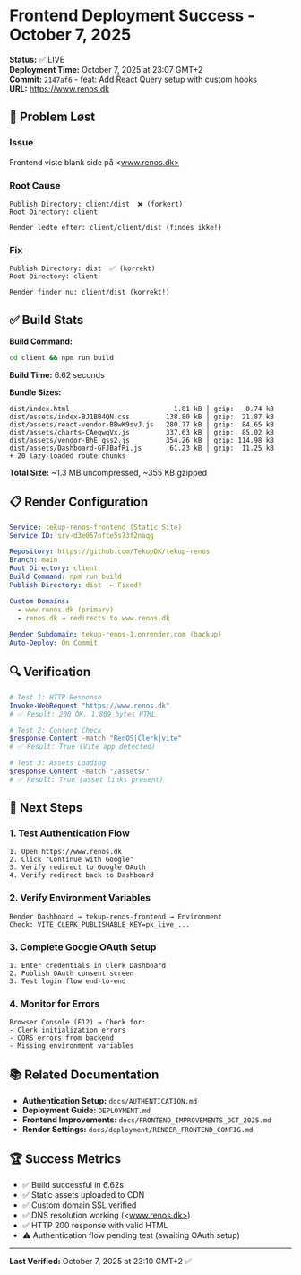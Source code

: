 ﻿# Frontend Deployment Success - October 7, 2025

**Status:** ✅ LIVE  
**Deployment Time:** October 7, 2025 at 23:07 GMT+2  
**Commit:** `2147af6` - feat: Add React Query setup with custom hooks  
**URL:** <https://www.renos.dk>

## 🎯 Problem Løst

### Issue

Frontend viste blank side på <www.renos.dk>

### Root Cause

```
Publish Directory: client/dist  ❌ (forkert)
Root Directory: client

Render ledte efter: client/client/dist (findes ikke!)
```

### Fix

```
Publish Directory: dist  ✅ (korrekt)
Root Directory: client

Render finder nu: client/dist (korrekt!)
```

## ✅ Build Stats

**Build Command:**
```bash
cd client && npm run build
```

**Build Time:** 6.62 seconds

**Bundle Sizes:**
```
dist/index.html                          1.81 kB │ gzip:   0.74 kB
dist/assets/index-BJ1BB4QN.css         138.80 kB │ gzip:  21.87 kB
dist/assets/react-vendor-BBwK9svJ.js   280.77 kB │ gzip:  84.65 kB
dist/assets/charts-CAeqwqVx.js         337.63 kB │ gzip:  85.02 kB
dist/assets/vendor-BhE_qss2.js         354.26 kB │ gzip: 114.98 kB
dist/assets/Dashboard-GFJBafRi.js       61.23 kB │ gzip:  11.25 kB
+ 20 lazy-loaded route chunks
```

**Total Size:** ~1.3 MB uncompressed, ~355 KB gzipped

## 📋 Render Configuration

```yaml
Service: tekup-renos-frontend (Static Site)
Service ID: srv-d3e057nfte5s73f2naqg

Repository: https://github.com/TekupDK/tekup-renos
Branch: main
Root Directory: client
Build Command: npm run build
Publish Directory: dist  ← Fixed!

Custom Domains:
  - www.renos.dk (primary)
  - renos.dk → redirects to www.renos.dk
  
Render Subdomain: tekup-renos-1.onrender.com (backup)
Auto-Deploy: On Commit
```

## 🔍 Verification

```powershell
# Test 1: HTTP Response
Invoke-WebRequest "https://www.renos.dk"
# ✅ Result: 200 OK, 1,809 bytes HTML

# Test 2: Content Check
$response.Content -match "RenOS|Clerk|vite"
# ✅ Result: True (Vite app detected)

# Test 3: Assets Loading
$response.Content -match "/assets/"
# ✅ Result: True (asset links present)
```

## 🎯 Next Steps

### 1. Test Authentication Flow

```
1. Open https://www.renos.dk
2. Click "Continue with Google"
3. Verify redirect to Google OAuth
4. Verify redirect back to Dashboard
```

### 2. Verify Environment Variables

```
Render Dashboard → tekup-renos-frontend → Environment
Check: VITE_CLERK_PUBLISHABLE_KEY=pk_live_...
```

### 3. Complete Google OAuth Setup

```
1. Enter credentials in Clerk Dashboard
2. Publish OAuth consent screen
3. Test login flow end-to-end
```

### 4. Monitor for Errors

```
Browser Console (F12) → Check for:
- Clerk initialization errors
- CORS errors from backend
- Missing environment variables
```

## 📚 Related Documentation

- **Authentication Setup:** `docs/AUTHENTICATION.md`
- **Deployment Guide:** `DEPLOYMENT.md`
- **Frontend Improvements:** `docs/FRONTEND_IMPROVEMENTS_OCT_2025.md`
- **Render Settings:** `docs/deployment/RENDER_FRONTEND_CONFIG.md`

## 🏆 Success Metrics

- ✅ Build successful in 6.62s
- ✅ Static assets uploaded to CDN
- ✅ Custom domain SSL verified
- ✅ DNS resolution working (<www.renos.dk>)
- ✅ HTTP 200 response with valid HTML
- ⚠️ Authentication flow pending test (awaiting OAuth setup)

---

**Last Verified:** October 7, 2025 at 23:10 GMT+2 ✅
